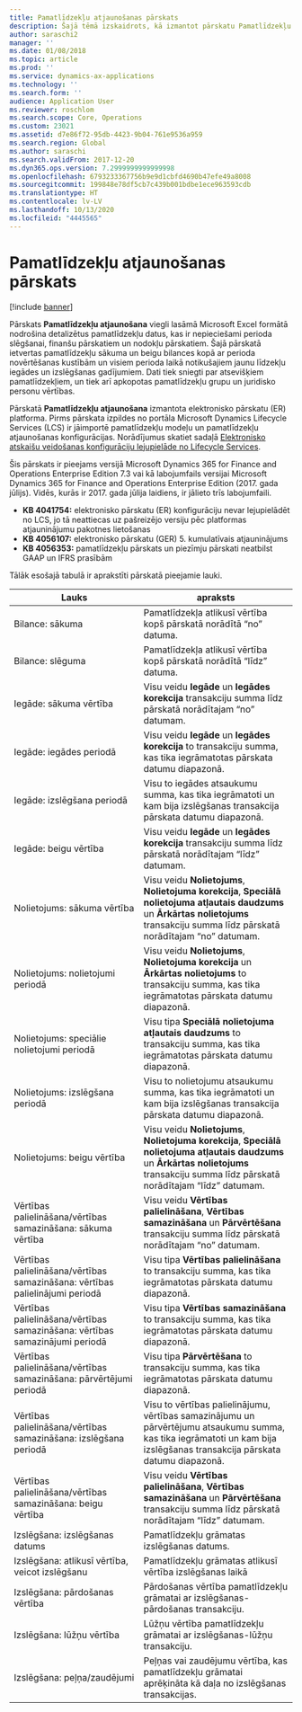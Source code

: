 ```yaml
---
title: Pamatlīdzekļu atjaunošanas pārskats
description: Šajā tēmā izskaidrots, kā izmantot pārskatu Pamatlīdzekļu atjaunošana.
author: saraschi2
manager: ''
ms.date: 01/08/2018
ms.topic: article
ms.prod: ''
ms.service: dynamics-ax-applications
ms.technology: ''
ms.search.form: ''
audience: Application User
ms.reviewer: roschlom
ms.search.scope: Core, Operations
ms.custom: 23021
ms.assetid: d7e86f72-95db-4423-9b04-761e9536a959
ms.search.region: Global
ms.author: saraschi
ms.search.validFrom: 2017-12-20
ms.dyn365.ops.version: 7.2999999999999998
ms.openlocfilehash: 6793233367756b9e9d1cbfd4690b47efe49a8008
ms.sourcegitcommit: 199848e78df5cb7c439b001bdbe1ece963593cdb
ms.translationtype: HT
ms.contentlocale: lv-LV
ms.lasthandoff: 10/13/2020
ms.locfileid: "4445565"
---
```

# <a name="fixed-assets-roll-forward-report"></a>Pamatlīdzekļu atjaunošanas pārskats

[!include [banner](../includes/banner.md)]

Pārskats **Pamatlīdzekļu atjaunošana** viegli lasāmā Microsoft Excel formātā nodrošina detalizētus pamatlīdzekļu datus, kas ir nepieciešami perioda slēgšanai, finanšu pārskatiem un nodokļu pārskatiem. Šajā pārskatā ietvertas pamatlīdzekļu sākuma un beigu bilances kopā ar perioda novērtēšanas kustībām un visiem perioda laikā notikušajiem jaunu līdzekļu iegādes un izslēgšanas gadījumiem. Dati tiek sniegti par atsevišķiem pamatlīdzekļiem, un tiek arī apkopotas pamatlīdzekļu grupu un juridisko personu vērtības.

Pārskatā **Pamatlīdzekļu atjaunošana** izmantota elektronisko pārskatu (ER) platforma. Pirms pārskata izpildes no portāla Microsoft Dynamics Lifecycle Services (LCS) ir jāimportē pamatlīdzekļu modeļu un pamatlīdzekļu atjaunošanas konfigurācijas. Norādījumus skatiet sadaļā [Elektronisko atskaišu veidošanas konfigurāciju lejupielāde no Lifecycle Services](https://docs.microsoft.com/dynamics365/unified-operations/dev-itpro/analytics/download-electronic-reporting-configuration-lcs).

Šis pārskats ir pieejams versijā Microsoft Dynamics 365 for Finance and Operations Enterprise Edition 7.3 vai kā labojumfails versijai Microsoft Dynamics 365 for Finance and Operations Enterprise Edition (2017. gada jūlijs). Vidēs, kurās ir 2017. gada jūlija laidiens, ir jālieto trīs labojumfaili.

- **KB 4041754:** elektronisko pārskatu (ER) konfigurāciju nevar lejupielādēt no LCS, jo tā neattiecas uz pašreizējo versiju pēc platformas atjauninājumu pakotnes lietošanas
- **KB 4056107:** elektronisko pārskatu (GER) 5. kumulatīvais atjauninājums
- **KB 4056353:** pamatlīdzekļu pārskats un piezīmju pārskati neatbilst GAAP un IFRS prasībām

Tālāk esošajā tabulā ir aprakstīti pārskatā pieejamie lauki.


|                    Lauks                    |                                                                                                                                apraksts                                                                                                                                |
|---------------------------------------------|---------------------------------------------------------------------------------------------------------------------------------------------------------------------------------------------------------------------------------------------------------------------------|
|              Bilance: sākuma              |                                                                                           Pamatlīdzekļa atlikusī vērtība kopš pārskatā norādītā “no” datuma.                                                                                           |
|              Bilance: slēguma              |                                                                                            Pamatlīdzekļa atlikusī vērtība kopš pārskatā norādītā “līdz” datuma.                                                                                            |
|         Iegāde: sākuma vērtība         |                                                 Visu veidu <strong>Iegāde</strong> un <strong>Iegādes korekcija</strong> transakciju summa līdz pārskatā norādītajam “no” datumam.                                                  |
|      Iegāde: iegādes periodā      |                                                 Visu veidu <strong>Iegāde</strong> un <strong>Iegādes korekcija</strong> to transakciju summa, kas tika iegrāmatotas pārskata datumu diapazonā.                                                  |
|       Iegāde: izslēgšana periodā        |                                                                        Visu to iegādes atsaukumu summa, kas tika iegrāmatoti un kam bija izslēgšanas transakcija pārskata datumu diapazonā.                                                                        |
|         Iegāde: beigu vērtība         |                                                  Visu veidu <strong>Iegāde</strong> un <strong>Iegādes korekcija</strong> transakciju summa līdz pārskatā norādītajam “līdz” datumam.                                                   |
|        Nolietojums: sākuma vērtība         | Visu veidu <strong>Nolietojums</strong>, <strong>Nolietojuma korekcija</strong>, <strong>Speciālā nolietojuma atļautais daudzums</strong> un <strong>Ārkārtas nolietojums</strong> transakciju summa līdz pārskatā norādītajam “no” datumam. |
|     Nolietojums: nolietojumi periodā     |                         Visu veidu <strong>Nolietojums</strong>, <strong>Nolietojuma korekcija</strong> un <strong>Ārkārtas nolietojums</strong> to transakciju summa, kas tika iegrāmatotas pārskata datumu diapazonā.                          |
| Nolietojums: speciālie nolietojumi periodā |                                                              Visu tipa <strong>Speciālā nolietojuma atļautais daudzums</strong> to transakciju summa, kas tika iegrāmatotas pārskata datumu diapazonā.                                                               |
|       Nolietojums: izslēgšana periodā       |                                                                       Visu to nolietojumu atsaukumu summa, kas tika iegrāmatoti un kam bija izslēgšanas transakcija pārskata datumu diapazonā.                                                                        |
|        Nolietojums: beigu vērtība         |  Visu veidu <strong>Nolietojums</strong>, <strong>Nolietojuma korekcija</strong>, <strong>Speciālā nolietojuma atļautais daudzums</strong> un <strong>Ārkārtas nolietojums</strong> transakciju summa līdz pārskatā norādītajam “līdz” datumam.  |
|    Vērtības palielināšana/vērtības samazināšana: sākuma vērtība     |                              Visu veidu <strong>Vērtības palielināšana</strong>, <strong>Vērtības samazināšana</strong> un <strong>Pārvērtēšana</strong> transakciju summa līdz pārskatā norādītajam “no” datumam.                               |
|   Vērtības palielināšana/vērtības samazināšana: vērtības palielinājumi periodā   |                                                                    Visu tipa <strong>Vērtības palielināšana</strong> to transakciju summa, kas tika iegrāmatotas pārskata datumu diapazonā.                                                                    |
|  Vērtības palielināšana/vērtības samazināšana: vērtības samazinājumi periodā  |                                                                   Visu tipa <strong>Vērtības samazināšana</strong> to transakciju summa, kas tika iegrāmatotas pārskata datumu diapazonā.                                                                   |
| Vērtības palielināšana/vērtības samazināšana: pārvērtējumi periodā  |                                                                        Visu tipa <strong>Pārvērtēšana</strong> to transakciju summa, kas tika iegrāmatotas pārskata datumu diapazonā.                                                                        |
|   Vērtības palielināšana/vērtības samazināšana: izslēgšana periodā   |                                                           Visu to vērtības palielinājumu, vērtības samazinājumu un pārvērtējumu atsaukumu summa, kas tika iegrāmatoti un kam bija izslēgšanas transakcija pārskata datumu diapazonā.                                                           |
|    Vērtības palielināšana/vērtības samazināšana: beigu vērtība     |                               Visu veidu <strong>Vērtības palielināšana</strong>, <strong>Vērtības samazināšana</strong> un <strong>Pārvērtēšana</strong> transakciju summa līdz pārskatā norādītajam “līdz” datumam.                                |
|          Izslēgšana: izslēgšanas datums           |                                                                                                                Pamatlīdzekļu grāmatas izslēgšanas datums.                                                                                                                |
|    Izslēgšana: atlikusī vērtība, veicot izslēgšanu    |                                                                                                    Pamatlīdzekļu grāmatas atlikusī vērtība izslēgšanas laikā                                                                                                    |
|            Izslēgšana: pārdošanas vērtība            |                                                                                               Pārdošanas vērtība pamatlīdzekļu grāmatai ar izslēgšanas-pārdošanas transakciju.                                                                                                |
|           Izslēgšana: lūžņu vērtība            |                                                                                               Lūžņu vērtība pamatlīdzekļu grāmatai ar izslēgšanas-lūžņu transakciju.                                                                                               |
|           Izslēgšana: peļņa/zaudējumi            |                                                                                 Peļņas vai zaudējumu vērtība, kas pamatlīdzekļu grāmatai aprēķināta kā daļa no izslēgšanas transakcijas.                                                                                 |

